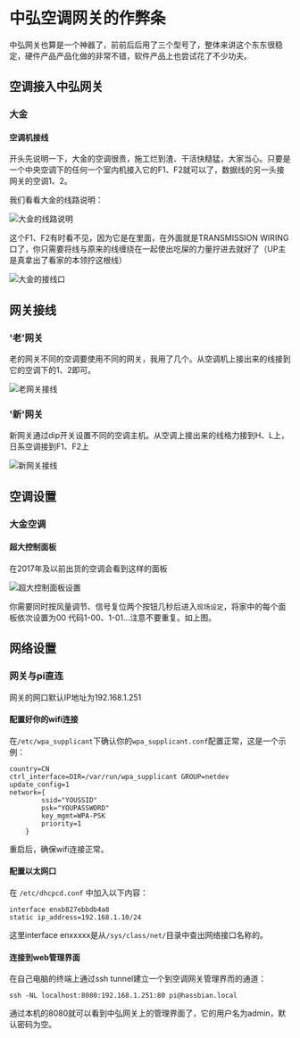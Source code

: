 # 中弘空调网关的作弊条

中弘网关也算是一个神器了，前前后后用了三个型号了，整体来讲这个东东很稳定，硬件产品产品化做的非常不错，软件产品上也尝试花了不少功夫。

## 空调接入中弘网关


### 大金

#### 空调机接线

开头先说明一下，大金的空调很贵，施工烂到渣、干活快糙猛，大家当心。只要是一个中央空调下的任何一个室内机接入它的F1、F2就可以了，数据线的另一头接网关的空调1、2。

我们看看大金的线路说明：

![大金的线路说明](./img/daking1.png)

这个F1、F2有时看不见，因为它是在里面，在外面就是TRANSMISSION WIRING口了，你只需要将线与原来的线缠绕在一起使出吃屎的力量拧进去就好了（UP主是真拿出了看家的本领拧这根线）

![大金的接线口](./img/daking2.png)

## 网关接线

### '老'网关

老的网关不同的空调要使用不同的网关，我用了几个。从空调机上接出来的线接到它的空调下的1、2即可。

![老网关接线](./img/zhonghong1.png)

### '新'网关
新网关通过dip开关设置不同的空调主机。从空调上接出来的线格力接到H、L上，日系空调接到F1、F2上

![新网关接线](./img/zhonghong2.JPG)

## 空调设置

### 大金空调

#### 超大控制面板

在2017年及以前出货的空调会看到这样的面板

![超大控制面板设置](./img/daking3.jpeg)

你需要同时按风量调节、信号复位两个按钮几秒后进入```现场设定```，将家中的每个面板依次设置为00 代码1-00、1-01...注意不要重复。如上图。

## 网络设置

### 网关与pi直连

网关的网口默认IP地址为192.168.1.251

#### 配置好你的wifi连接

在```/etc/wpa_supplicant```下确认你的```wpa_supplicant.conf```配置正常，这是一个示例：

```
country=CN
ctrl_interface=DIR=/var/run/wpa_supplicant GROUP=netdev
update_config=1
network={
        ssid="YOUSSID"
        psk="YOUPASSWORD"
        key_mgmt=WPA-PSK
        priority=1
    }
```

重启后，确保wifi连接正常。

#### 配置以太网口

在 ```/etc/dhcpcd.conf``` 中加入以下内容：

```
interface enxb827ebbdb4a8
static ip_address=192.168.1.10/24
```

这里interface enxxxxx是从```/sys/class/net/```目录中查出网络接口名称的。

#### 连接到web管理界面

在自己电脑的终端上通过ssh tunnel建立一个到空调网关管理界而的通道：

```
ssh -NL localhost:8080:192.168.1.251:80 pi@hassbian.local
```

通过本机的8080就可以看到中弘网关上的管理界面了，它的用户名为admin，默认密码为空。
